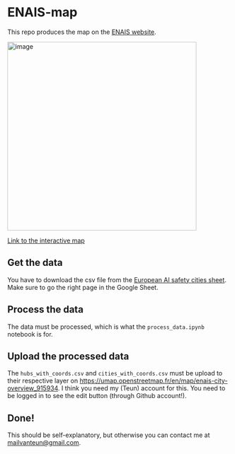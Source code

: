 # ENAIS-map
This repo produces the map on the [ENAIS website](https://enais.co/).

<img width="427" alt="image" src="https://github.com/TeunvdWeij/ENAIS-map/assets/57399756/b809fd2e-41f9-401b-b777-0719d7a90b6a">

[Link to the interactive map](https://umap.openstreetmap.fr/en/map/enais-city-overview_915934)

## Get the data
You have to download the csv file from the [European AI safety cities sheet](https://docs.google.com/spreadsheets/d/1FETP5mYMquMH6K1v8O_K6IQ-yLibroEBJPcdT6lLYFw/). Make sure to go the right page in the Google Sheet. 

## Process the data
The data must be processed, which is what the `process_data.ipynb` notebook is for. 

## Upload the processed data 
The `hubs_with_coords.csv` and `cities_with_coords.csv` must be upload to their respective layer on https://umap.openstreetmap.fr/en/map/enais-city-overview_915934. I think you need my (Teun) account for this. You need to be logged in to see the edit button (through Github account!). 

## Done! 
This should be self-explanatory, but otherwise you can contact me at mailvanteun@gmail.com. 
